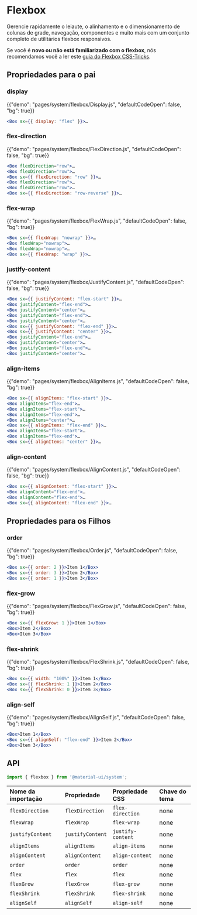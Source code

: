 # Flexbox

<p class="description">Gerencie rapidamente o leiaute, o alinhamento e o dimensionamento de colunas de grade, navegação, componentes e muito mais com um conjunto completo de utilitários flexbox responsivos.</p>

Se você é **novo ou não está familiarizado com o flexbox**, nós recomendamos você a ler este [guia do Flexbox CSS-Tricks](https://css-tricks.com/snippets/css/a-guide-to-flexbox/).

## Propriedades para o pai

### display

{{"demo": "pages/system/flexbox/Display.js", "defaultCodeOpen": false, "bg": true}}

```jsx
<Box sx={{ display: "flex" }}>…
```

### flex-direction

{{"demo": "pages/system/flexbox/FlexDirection.js", "defaultCodeOpen": false, "bg": true}}

```jsx
<Box flexDirection="row">…
<Box flexDirection="row">…
<Box sx={{ flexDirection: "row" }}>…
<Box flexDirection="row">…
<Box flexDirection="row">…
<Box sx={{ flexDirection: "row-reverse" }}>…
```

### flex-wrap

{{"demo": "pages/system/flexbox/FlexWrap.js", "defaultCodeOpen": false, "bg": true}}

```jsx
<Box sx={{ flexWrap: "nowrap" }}>…
<Box flexWrap="nowrap">…
<Box flexWrap="nowrap">…
<Box sx={{ flexWrap: "wrap" }}>…
```

### justify-content

{{"demo": "pages/system/flexbox/JustifyContent.js", "defaultCodeOpen": false, "bg": true}}

```jsx
<Box sx={{ justifyContent: "flex-start" }}>…
<Box justifyContent="flex-end">…
<Box justifyContent="center">…
<Box justifyContent="flex-end">…
<Box justifyContent="center">…
<Box sx={{ justifyContent: "flex-end" }}>…
<Box sx={{ justifyContent: "center" }}>…
<Box justifyContent="flex-end">…
<Box justifyContent="center">…
<Box justifyContent="flex-end">…
<Box justifyContent="center">…
```

### align-items

{{"demo": "pages/system/flexbox/AlignItems.js", "defaultCodeOpen": false, "bg": true}}

```jsx
<Box sx={{ alignItems: "flex-start" }}>…
<Box alignItems="flex-end">…
<Box alignItems="flex-start">…
<Box alignItems="flex-end">…
<Box alignItems="center">…
<Box sx={{ alignItems: "flex-end" }}>…
<Box alignItems="flex-start">…
<Box alignItems="flex-end">…
<Box sx={{ alignItems: "center" }}>…
```

### align-content

{{"demo": "pages/system/flexbox/AlignContent.js", "defaultCodeOpen": false, "bg": true}}

```jsx
<Box sx={{ alignContent: "flex-start" }}>…
<Box alignContent="flex-end">…
<Box alignContent="flex-end">…
<Box sx={{ alignContent: "flex-end" }}>…
```

## Propriedades para os Filhos

### order

{{"demo": "pages/system/flexbox/Order.js", "defaultCodeOpen": false, "bg": true}}

```jsx
<Box sx={{ order: 2 }}>Item 1</Box>
<Box sx={{ order: 3 }}>Item 2</Box>
<Box sx={{ order: 1 }}>Item 3</Box>
```

### flex-grow

{{"demo": "pages/system/flexbox/FlexGrow.js", "defaultCodeOpen": false, "bg": true}}

```jsx
<Box sx={{ flexGrow: 1 }}>Item 1</Box>
<Box>Item 2</Box>
<Box>Item 3</Box>
```

### flex-shrink

{{"demo": "pages/system/flexbox/FlexShrink.js", "defaultCodeOpen": false, "bg": true}}

```jsx
<Box sx={{ width: "100%" }}>Item 1</Box>
<Box sx={{ flexShrink: 1 }}>Item 2</Box>
<Box sx={{ flexShrink: 0 }}>Item 3</Box>
```

### align-self

{{"demo": "pages/system/flexbox/AlignSelf.js", "defaultCodeOpen": false, "bg": true}}

```jsx
<Box>Item 1</Box>
<Box sx={{ alignSelf: "flex-end" }}>Item 2</Box>
<Box>Item 3</Box>
```

## API

```js
import { flexbox } from '@material-ui/system';
```

| Nome da importação | Propriedade      | Propriedade CSS   | Chave do tema |
|:------------------ |:---------------- |:----------------- |:------------- |
| `flexDirection`    | `flexDirection`  | `flex-direction`  | none          |
| `flexWrap`         | `flexWrap`       | `flex-wrap`       | none          |
| `justifyContent`   | `justifyContent` | `justify-content` | none          |
| `alignItems`       | `alignItems`     | `align-items`     | none          |
| `alignContent`     | `alignContent`   | `align-content`   | none          |
| `order`            | `order`          | `order`           | none          |
| `flex`             | `flex`           | `flex`            | none          |
| `flexGrow`         | `flexGrow`       | `flex-grow`       | none          |
| `flexShrink`       | `flexShrink`     | `flex-shrink`     | none          |
| `alignSelf`        | `alignSelf`      | `align-self`      | none          |
